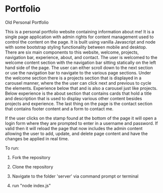 # Portfolio
Old Personal Portfolio

This is a personal portfolio website containing information about me! It is a single page application with admin rights for content management used to control the content on the page. It is built using vanilla Javascript and node with some bootstrap styling functionality between mobile and desktop. There are six main components to this website, welcome, projects, navigation bar, experience, about, and contact. The user is welcomed to the welcome content section with the navigation bar sitting statically on the left hand side of the page. The user can either scroll down to the next section or use the navigation bar to navigate to the various page sections. Under the welcome section there is a projects section that is displayed in a carousel manner, where the the user can click next and previous to cycle the elements. Experience below that and is also a carousel just like projects. Below experience is the about section that contains cards that hold a title and description that is used to display various other content besides projects and experience. The last thing on the page is the contact section that contains footer content and a form to contact me. 

If the user clicks on the stamp found at the bottom of the page it will open a login form where they are prompted to enter in a username and password. If valid then it will reload the page that now includes the admin content allowing the user to add, update, and delete page content and have the changes be applied in real time. 

To run:
1. Fork the repository

2. Clone the repository

3. Navigate to the folder 'server' via command prompt or terminal

4. run "node index.js" 
